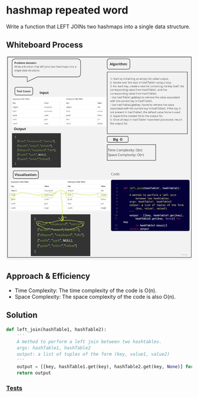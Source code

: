 # hashmap repeated word

Write a function that LEFT JOINs two hashmaps into a single data structure.


## Whiteboard Process

![ white board](./assets/Untitled%20(33).jpg)

## Approach & Efficiency

- Time Complexity:
The time complexity of the code is O(n). 
- Space Complexity:
The space complexity of the code is also O(n).
## Solution

``` python 
def left_join(hashTable1, hashTable2):
    '''
    A method to perform a left join between two hashtables.
    args: hashTable1, hashTable2
    output: a list of tuples of the form (key, value1, value2)
    '''
    output = [[key, hashTable1.get(key), hashTable2.get(key, None)] for key in hashTable1.keys()]
    return output

```

### [Tests](./tests/test_hashmap_left_join.py)


